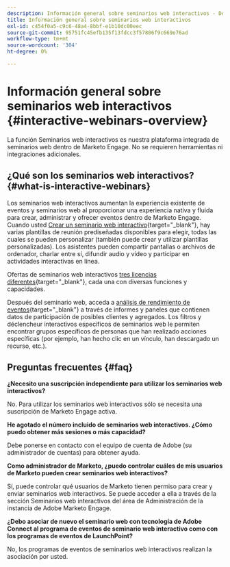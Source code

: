 ```yaml
---
description: Información general sobre seminarios web interactivos - Documentos de Marketo - Documentación del producto
title: Información general sobre seminarios web interactivos
exl-id: c454f0a5-c9c6-48a4-8bbf-e1b10dc00eec
source-git-commit: 95751fc45efb135f13fdcc3f57806f9c669e76ad
workflow-type: tm+mt
source-wordcount: '304'
ht-degree: 0%

---
```


# Información general sobre seminarios web interactivos {#interactive-webinars-overview}

La función Seminarios web interactivos es nuestra plataforma integrada de seminarios web dentro de Marketo Engage. No se requieren herramientas ni integraciones adicionales.

## ¿Qué son los seminarios web interactivos? {#what-is-interactive-webinars}

Los seminarios web interactivos aumentan la experiencia existente de eventos y seminarios web al proporcionar una experiencia nativa y fluida para crear, administrar y ofrecer eventos dentro de Marketo Engage. Cuando usted [Crear un seminario web interactivo](/help/marketo/product-docs/demand-generation/events/interactive-webinars/create-an-interactive-webinar.md){target="_blank"}, hay varias plantillas de reunión prediseñadas disponibles para elegir, todas las cuales se pueden personalizar (también puede crear y utilizar plantillas personalizadas). Los asistentes pueden compartir pantallas o archivos de ordenador, charlar entre sí, difundir audio y vídeo y participar en actividades interactivas en línea.

Ofertas de seminarios web interactivos [tres licencias diferentes](/help/marketo/product-docs/demand-generation/events/interactive-webinars/user-and-license-management.md){target="_blank"}, cada una con diversas funciones y capacidades.

Después del seminario web, acceda a [análisis de rendimiento de eventos](/help/marketo/product-docs/demand-generation/events/interactive-webinars/event-workflows.md){target="_blank"} a través de informes y paneles que contienen datos de participación de posibles clientes y agregados. Los filtros y déclencheur interactivos específicos de seminarios web le permiten encontrar grupos específicos de personas que han realizado acciones específicas (por ejemplo, han hecho clic en un vínculo, han descargado un recurso, etc.).

## Preguntas frecuentes {#faq}

**¿Necesito una suscripción independiente para utilizar los seminarios web interactivos?**

No. Para utilizar los seminarios web interactivos sólo se necesita una suscripción de Marketo Engage activa.

**He agotado el número incluido de seminarios web interactivos. ¿Cómo puedo obtener más sesiones o más capacidad?**

Debe ponerse en contacto con el equipo de cuenta de Adobe (su administrador de cuentas) para obtener ayuda.

**Como administrador de Marketo, ¿puedo controlar cuáles de mis usuarios de Marketo pueden crear seminarios web interactivos?**

Sí, puede controlar qué usuarios de Marketo tienen permiso para crear y enviar seminarios web interactivos. Se puede acceder a ella a través de la sección Seminarios web interactivos del área de Administración de la instancia de Adobe Marketo Engage.

**¿Debo asociar de nuevo el seminario web con tecnología de Adobe Connect al programa de eventos de seminario web interactivo como con los programas de eventos de LaunchPoint?**

No, los programas de eventos de seminarios web interactivos realizan la asociación por usted.
